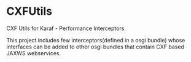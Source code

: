 # CXFUtils
CXF Utils for Karaf - Performance Interceptors

This project includes few interceptors(defined in a osgi bundle) whose interfaces can be added to other osgi bundles that contain CXF based JAXWS webservices.
